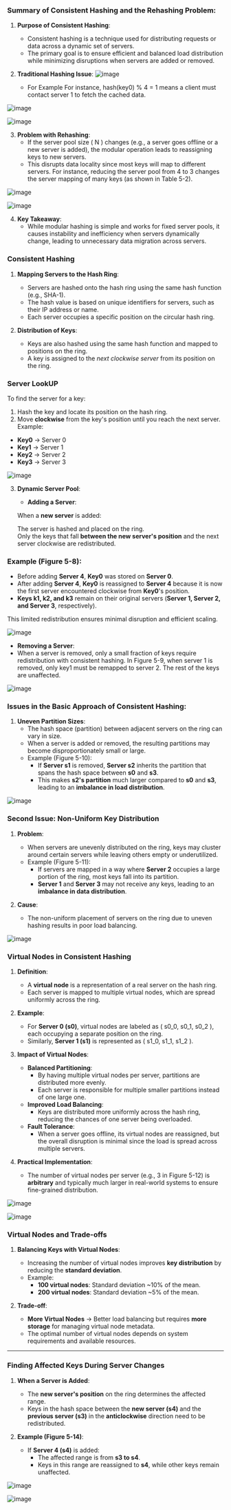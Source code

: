 ### Summary of Consistent Hashing and the Rehashing Problem:

1. **Purpose of Consistent Hashing**:
   - Consistent hashing is a technique used for distributing requests or data across a dynamic set of servers.
   - The primary goal is to ensure efficient and balanced load distribution while minimizing disruptions when servers are added or removed.

2. **Traditional Hashing Issue**:
![image](https://github.com/user-attachments/assets/2246f6d7-9625-4295-a028-5ff468f32fb6)

   -  For Example For instance, hash(key0) % 4 = 1 means a client must contact server 1 to fetch the cached data.
  
![image](https://github.com/user-attachments/assets/9386b042-92f8-48a7-b583-ef2a81607a75)

![image](https://github.com/user-attachments/assets/567929f9-bdeb-4f55-807f-760e478bb470)

3. **Problem with Rehashing**:
   - If the server pool size \( N \) changes (e.g., a server goes offline or a new server is added), the modular operation leads to reassigning keys to new servers.
   - This disrupts data locality since most keys will map to different servers. For instance, reducing the server pool from 4 to 3 changes the server mapping of many keys (as shown in Table 5-2).

![image](https://github.com/user-attachments/assets/64712e14-6ff1-4695-9caf-b94aa1239202)

![image](https://github.com/user-attachments/assets/b2b68745-26a4-4a84-aede-5d9816a46abf)


4. **Key Takeaway**:
   - While modular hashing is simple and works for fixed server pools, it causes instability and inefficiency when servers dynamically change, leading to unnecessary data migration across servers.


### Consistent Hashing 

1. **Mapping Servers to the Hash Ring**:
   - Servers are hashed onto the hash ring using the same hash function (e.g., SHA-1).
   - The hash value is based on unique identifiers for servers, such as their IP address or name.
   - Each server occupies a specific position on the circular hash ring.

2. **Distribution of Keys**:
   - Keys are also hashed using the same hash function and mapped to positions on the ring.
   - A key is assigned to the *next clockwise server* from its position on the ring.

### Server LookUP

To find the server for a key:  
1. Hash the key and locate its position on the hash ring.  
2. Move **clockwise** from the key's position until you reach the next server.  
Example:  
- **Key0** → Server 0  
- **Key1** → Server 1  
- **Key2** → Server 2  
- **Key3** → Server 3
  
![image](https://github.com/user-attachments/assets/bdfe327f-d04d-4ff0-965e-8a52e87cb5ee)


3. **Dynamic Server Pool**:
   - **Adding a Server**:
     
    When a **new server** is added:
   
   The server is hashed and placed on the ring.  
   Only the keys that fall **between the new server's position** and the next server clockwise are redistributed.  

### Example (Figure 5-8):  
- Before adding **Server 4**, **Key0** was stored on **Server 0**.  
- After adding **Server 4**, **Key0** is reassigned to **Server 4** because it is now the first server encountered clockwise from **Key0**'s position.  
- **Keys k1, k2, and k3** remain on their original servers (**Server 1, Server 2, and Server 3**, respectively).  

This limited redistribution ensures minimal disruption and efficient scaling.

![image](https://github.com/user-attachments/assets/aa84c165-58b2-4697-9160-5f9c7b674c8b)

   - **Removing a Server**:
   -  When a server is removed, only a small fraction of keys require redistribution with consistent
      hashing. In Figure 5-9, when server 1 is removed, only key1 must be remapped to server 2.
      The rest of the keys are unaffected.
      
![image](https://github.com/user-attachments/assets/e83213da-f528-4680-9316-cd9b7ff45247)

### Issues in the Basic Approach of Consistent Hashing:

1. **Uneven Partition Sizes**:
   - The hash space (partition) between adjacent servers on the ring can vary in size.
   - When a server is added or removed, the resulting partitions may become disproportionately small or large.
   - Example (Figure 5-10):
     - If **Server s1** is removed, **Server s2** inherits the partition that spans the hash space between **s0** and **s3**.
     - This makes **s2's partition** much larger compared to **s0** and **s3**, leading to an **imbalance in load distribution**.

![image](https://github.com/user-attachments/assets/e4143900-f1ec-4ecb-98fc-2eeefbf76fa5)
### Second Issue: Non-Uniform Key Distribution

1. **Problem**:
   - When servers are unevenly distributed on the ring, keys may cluster around certain servers while leaving others empty or underutilized.
   - Example (Figure 5-11):
     - If servers are mapped in a way where **Server 2** occupies a large portion of the ring, most keys fall into its partition.
     - **Server 1** and **Server 3** may not receive any keys, leading to an **imbalance in data distribution**.

2. **Cause**:
   - The non-uniform placement of servers on the ring due to uneven hashing results in poor load balancing.

![image](https://github.com/user-attachments/assets/a3e4b651-d5ec-4eb5-b861-7911d04eee06)

### **Virtual Nodes in Consistent Hashing**

1. **Definition**:  
   - A **virtual node** is a representation of a real server on the hash ring.  
   - Each server is mapped to multiple virtual nodes, which are spread uniformly across the ring.

2. **Example**:  
   - For **Server 0 (s0)**, virtual nodes are labeled as \( s0\_0, s0\_1, s0\_2 \), each occupying a separate position on the ring.  
   - Similarly, **Server 1 (s1)** is represented as \( s1\_0, s1\_1, s1\_2 \).

3. **Impact of Virtual Nodes**:  
   - **Balanced Partitioning**:
     - By having multiple virtual nodes per server, partitions are distributed more evenly.
     - Each server is responsible for multiple smaller partitions instead of one large one.
   - **Improved Load Balancing**:
     - Keys are distributed more uniformly across the hash ring, reducing the chances of one server being overloaded.
   - **Fault Tolerance**:
     - When a server goes offline, its virtual nodes are reassigned, but the overall disruption is minimal since the load is spread across multiple servers.

4. **Practical Implementation**:  
   - The number of virtual nodes per server (e.g., 3 in Figure 5-12) is **arbitrary** and typically much larger in real-world systems to ensure fine-grained distribution.

![image](https://github.com/user-attachments/assets/90d16652-416e-429f-884e-b9c9f3cd6c1c)

![image](https://github.com/user-attachments/assets/a95a0b25-cf59-4a9e-b7bb-7e87dbe4678a)

   
### **Virtual Nodes and Trade-offs**

1. **Balancing Keys with Virtual Nodes**:
   - Increasing the number of virtual nodes improves **key distribution** by reducing the **standard deviation**.  
   - Example:
     - **100 virtual nodes**: Standard deviation ~10% of the mean.  
     - **200 virtual nodes**: Standard deviation ~5% of the mean.  

2. **Trade-off**:
   - **More Virtual Nodes** → Better load balancing but requires **more storage** for managing virtual node metadata.  
   - The optimal number of virtual nodes depends on system requirements and available resources.

---

### **Finding Affected Keys During Server Changes**

1. **When a Server is Added**:
   - The **new server's position** on the ring determines the affected range.  
   - Keys in the hash space between the **new server (s4)** and the **previous server (s3)** in the **anticlockwise** direction need to be redistributed.  

2. **Example (Figure 5-14)**:
   - If **Server 4 (s4)** is added:
     - The affected range is from **s3 to s4**.  
     - Keys in this range are reassigned to **s4**, while other keys remain unaffected.

![image](https://github.com/user-attachments/assets/17b6466d-15ef-4f81-9f04-1b18a7bc6b1d)

![image](https://github.com/user-attachments/assets/e36f3414-7f8f-4e96-a5fd-478c67a9785e)

